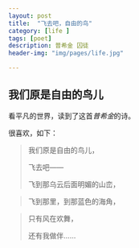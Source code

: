 ```yaml
---
layout: post
title:  "飞去吧，自由的鸟"
category: [life ]
tags: [poet]
description: 普希金 囚徒
header-img: "img/pages/life.jpg"

---
```

## 我们原是自由的鸟儿
看平凡的世界，读到了这首*普希金*的诗。

很喜欢，如下：

>我们原是自由的鸟儿，
>
>飞去吧——
>
>飞到那乌云后面明媚的山峦，

>飞到那里，到那蓝色的海角，

>只有风在欢舞，
>
>还有我做伴……